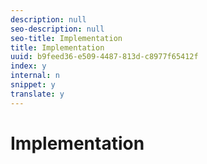```yaml
---
description: null
seo-description: null
seo-title: Implementation
title: Implementation
uuid: b9feed36-e509-4487-813d-c8977f65412f
index: y
internal: n
snippet: y
translate: y
---
```


# Implementation


